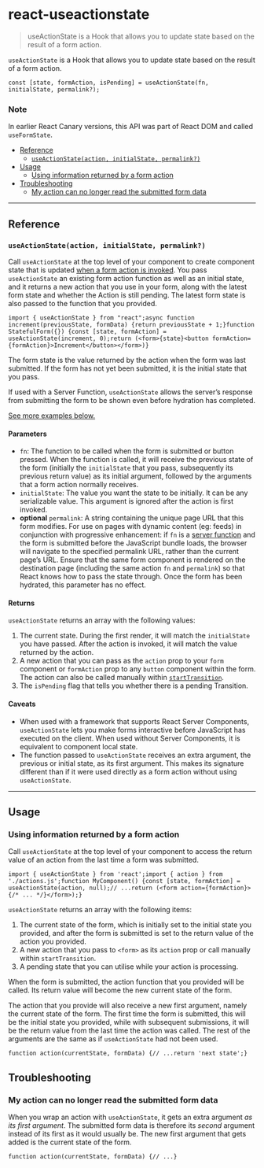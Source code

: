 # react-useactionstate

> useActionState is a Hook that allows you to update state based on the result of a form action.



`useActionState` is a Hook that allows you to update state based on the result of a form action.

    const [state, formAction, isPending] = useActionState(fn, initialState, permalink?);

### Note

In earlier React Canary versions, this API was part of React DOM and called `useFormState`.

*   [Reference](#reference)
    *   [`useActionState(action, initialState, permalink?)`](#useactionstate)
*   [Usage](#usage)
    *   [Using information returned by a form action](#using-information-returned-by-a-form-action)
*   [Troubleshooting](#troubleshooting)
    *   [My action can no longer read the submitted form data](#my-action-can-no-longer-read-the-submitted-form-data)

* * *

## Reference[](#reference "Link for Reference")

### `useActionState(action, initialState, permalink?)`[](#useactionstate "Link for this heading")

Call `useActionState` at the top level of your component to create component state that is updated [when a form action is invoked](/reference/react-dom/components/form). You pass `useActionState` an existing form action function as well as an initial state, and it returns a new action that you use in your form, along with the latest form state and whether the Action is still pending. The latest form state is also passed to the function that you provided.

    import { useActionState } from "react";async function increment(previousState, formData) {return previousState + 1;}function StatefulForm({}) {const [state, formAction] = useActionState(increment, 0);return (<form>{state}<button formAction={formAction}>Increment</button></form>)}

The form state is the value returned by the action when the form was last submitted. If the form has not yet been submitted, it is the initial state that you pass.

If used with a Server Function, `useActionState` allows the server’s response from submitting the form to be shown even before hydration has completed.

[See more examples below.](#usage)

#### Parameters[](#parameters "Link for Parameters")

*   `fn`: The function to be called when the form is submitted or button pressed. When the function is called, it will receive the previous state of the form (initially the `initialState` that you pass, subsequently its previous return value) as its initial argument, followed by the arguments that a form action normally receives.
*   `initialState`: The value you want the state to be initially. It can be any serializable value. This argument is ignored after the action is first invoked.
*   **optional** `permalink`: A string containing the unique page URL that this form modifies. For use on pages with dynamic content (eg: feeds) in conjunction with progressive enhancement: if `fn` is a [server function](/reference/rsc/server-functions) and the form is submitted before the JavaScript bundle loads, the browser will navigate to the specified permalink URL, rather than the current page’s URL. Ensure that the same form component is rendered on the destination page (including the same action `fn` and `permalink`) so that React knows how to pass the state through. Once the form has been hydrated, this parameter has no effect.

#### Returns[](#returns "Link for Returns")

`useActionState` returns an array with the following values:

1.  The current state. During the first render, it will match the `initialState` you have passed. After the action is invoked, it will match the value returned by the action.
2.  A new action that you can pass as the `action` prop to your `form` component or `formAction` prop to any `button` component within the form. The action can also be called manually within [`startTransition`](/reference/react/startTransition).
3.  The `isPending` flag that tells you whether there is a pending Transition.

#### Caveats[](#caveats "Link for Caveats")

*   When used with a framework that supports React Server Components, `useActionState` lets you make forms interactive before JavaScript has executed on the client. When used without Server Components, it is equivalent to component local state.
*   The function passed to `useActionState` receives an extra argument, the previous or initial state, as its first argument. This makes its signature different than if it were used directly as a form action without using `useActionState`.

* * *

## Usage[](#usage "Link for Usage")

### Using information returned by a form action[](#using-information-returned-by-a-form-action "Link for Using information returned by a form action")

Call `useActionState` at the top level of your component to access the return value of an action from the last time a form was submitted.

    import { useActionState } from 'react';import { action } from './actions.js';function MyComponent() {const [state, formAction] = useActionState(action, null);// ...return (<form action={formAction}>{/* ... */}</form>);}

`useActionState` returns an array with the following items:

1.  The current state of the form, which is initially set to the initial state you provided, and after the form is submitted is set to the return value of the action you provided.
2.  A new action that you pass to `<form>` as its `action` prop or call manually within `startTransition`.
3.  A pending state that you can utilise while your action is processing.

When the form is submitted, the action function that you provided will be called. Its return value will become the new current state of the form.

The action that you provide will also receive a new first argument, namely the current state of the form. The first time the form is submitted, this will be the initial state you provided, while with subsequent submissions, it will be the return value from the last time the action was called. The rest of the arguments are the same as if `useActionState` had not been used.

    function action(currentState, formData) {// ...return 'next state';}

## Troubleshooting[](#troubleshooting "Link for Troubleshooting")

### My action can no longer read the submitted form data[](#my-action-can-no-longer-read-the-submitted-form-data "Link for My action can no longer read the submitted form data")

When you wrap an action with `useActionState`, it gets an extra argument _as its first argument_. The submitted form data is therefore its _second_ argument instead of its first as it would usually be. The new first argument that gets added is the current state of the form.

    function action(currentState, formData) {// ...}
